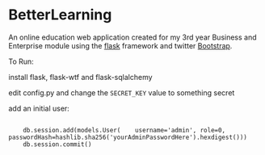 BetterLearning
==============

An online education web application created for my 3rd year Business and Enterprise module
using the <a href="http://flask.pocoo.org/">flask</a> framework and twitter <a href="http://www.getbootstrap.com">Bootstrap</a>.

To Run:

install flask, flask-wtf and flask-sqlalchemy

edit config.py and change the <code>SECRET_KEY</code> value to something secret

add an initial user:
<pre><code>
    db.session.add(models.User(    username='admin', role=0, passwordHash=hashlib.sha256('yourAdminPasswordHere').hexdigest()))
    db.session.commit()
</code></pre>
